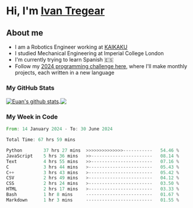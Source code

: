 # Hi, I'm [Ivan Tregear](https://www.linkedin.com/in/ivantregear/)

## About me

* I am a Robotics Engineer working at [KAIKAKU](https://github.com/KAIKAKU-AI)
* I studied Mechanical Engineering at Imperial College London
* I'm currently trying to learn Spanish :es:
* Follow my [2024 programming challenge here](https://github.com/ITregear?tab=repositories), where I'll make monthly projects, each written in a new language


### My GitHub Stats

<a href="#my-github-stats">
  <img align="center" src="https://github-readme-stats.vercel.app/api?username=itregear&count_private=true&show_icons=true&include_all_commits=true&theme=material-palenight" alt="Euan's github stats" />
</a>

<a href="#my-github-stats">
  <img align="center" src="https://github-readme-stats.vercel.app/api/top-langs/?username=itregear&layout=compact&theme=material-palenight" />
</a>

### My Week in Code
<!--START_SECTION:waka-->

```rust
From: 14 January 2024 - To: 30 June 2024

Total Time: 67 hrs 59 mins

Python        37 hrs 27 mins  >>>>>>>>>>>>>>-----------   54.46 %
JavaScript    5 hrs 36 mins   >>-----------------------   08.14 %
Text          4 hrs 55 mins   >>-----------------------   07.16 %
C             3 hrs 44 mins   >------------------------   05.43 %
C++           3 hrs 43 mins   >------------------------   05.42 %
CSV           2 hrs 49 mins   >------------------------   04.12 %
CSS           2 hrs 24 mins   >------------------------   03.50 %
HTML          2 hrs 17 mins   >------------------------   03.33 %
Bash          1 hr 8 mins     -------------------------   01.67 %
Markdown      1 hr 3 mins     -------------------------   01.55 %
```

<!--END_SECTION:waka-->
